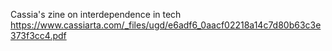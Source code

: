 
Cassia's zine on interdependence in tech https://www.cassiarta.com/_files/ugd/e6adf6_0aacf02218a14c7d80b63c3e373f3cc4.pdf

